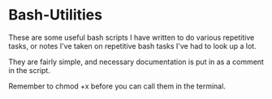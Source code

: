 # Bash-Utilities
These are some useful bash scripts I have written to do various repetitive tasks, or notes I've taken on repetitive bash tasks I've had to look up a lot.

They are fairly simple, and necessary documentation is put in as a comment in the script.

Remember to chmod +x before you can call them in the terminal.
